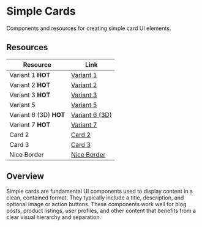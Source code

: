 # Simple Cards

Components and resources for creating simple card UI elements.

## Resources

| Resource | Link |
|---|---|
| Variant 1 **HOT** | [Variant 1](https://ui.indie-starter.dev/docs/cards-simple#variant-1) |
| Variant 2 **HOT** | [Variant 2](https://ui.indie-starter.dev/docs/cards-simple#variant-2) |
| Variant 3 **HOT** | [Variant 3](https://ui.indie-starter.dev/docs/cards-simple#variant-3) |
| Variant 5 | [Variant 5](https://ui.indie-starter.dev/docs/cards-simple#variant-5) |
| Variant 6 (3D) **HOT** | [Variant 6 (3D)](https://ui.indie-starter.dev/docs/cards-simple#variant-6-3d) |
| Variant 7 **HOT** | [Variant 7](https://ui.indie-starter.dev/docs/cards-simple#variant-7) |
| Card 2 | [Card 2](https://codepen.io/iMax723/pen/aNKQyE) |
| Card 3 | [Card 3](https://codepen.io/littlesnippets/pen/VvorBN) |
| Nice Border | [Nice Border](https://codepen.io/HugoGiraudel/pen/FBbDd) |

## Overview

Simple cards are fundamental UI components used to display content in a clean, contained format. They typically include a title, description, and optional image or action buttons. These components work well for blog posts, product listings, user profiles, and other content that benefits from a clear visual hierarchy and separation. 